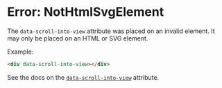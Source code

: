 # Error: NotHtmlSvgElement

The `data-scroll-into-view` attribute was placed on an invalid element. It may only be placed on an HTML or SVG element.

Example:

```html
<div data-scroll-into-view></div>
```

See the docs on the [`data-scroll-into-view`](https://data-star.dev/reference/plugins_visibility#scroll-into-view) attribute.